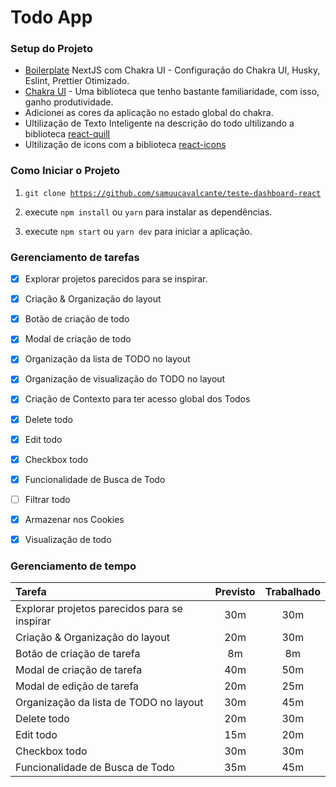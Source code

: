 # Todo App
### Setup do Projeto
- [Boilerplate](https://github.com/Lukazovic/nextjs-with-chakra-ui-boilerplate) NextJS com Chakra UI - Configuração do Chakra UI, Husky, Eslint, Prettier Otimizado.
- [Chakra UI](https://github.com/chakra-ui/chakra-ui) - Uma biblioteca que tenho bastante familiaridade, com isso, ganho produtividade.
- Adicionei as cores da aplicação no estado global do chakra.
- Ultilização de Texto Inteligente na descrição do todo ultilizando a biblioteca [react-quill](https://github.com/zenoamaro/react-quill)
- Ultilização de icons com a biblioteca [react-icons](https://react-icons.github.io/react-icons)
### Como Iniciar o Projeto
1. <code>git clone https://github.com/samuucavalcante/teste-dashboard-react </code>

2. execute <code>npm install</code> ou <code>yarn</code> para instalar as dependências.
3. execute <code>npm start</code> ou <code>yarn dev</code> para iniciar a aplicação.
### Gerenciamento de tarefas
- [x] Explorar projetos parecidos para se inspirar.
- [x] Criação & Organização do layout
- [x] Botão de criação de todo
- [x] Modal de criação de todo
- [x] Organização da lista de TODO no layout
- [x] Organização de visualização do TODO no layout
- [x] Criação de Contexto para ter acesso global dos Todos
- [x] Delete todo
- [x] Edit todo
- [x] Checkbox todo
- [x] Funcionalidade de Busca de Todo
- [ ] Filtrar todo
- [x] Armazenar nos Cookies
- [x] Visualização de todo



### Gerenciamento de tempo
|Tarefa|Previsto|Trabalhado|
|:--|:--:|:--:|
|Explorar projetos parecidos para se inspirar|30m|30m|
|Criação & Organização do layout | 20m | 30m |
|Botão de criação de tarefa| 8m | 8m |
|Modal de criação de tarefa| 40m | 50m |
|Modal de edição de tarefa| 20m | 25m |
|Organização da lista de TODO no layout| 30m | 45m |
|Delete todo| 20m | 30m |
|Edit todo| 15m | 20m |
|Checkbox todo| 30m | 30m |
|Funcionalidade de Busca de Todo| 35m | 45m |



